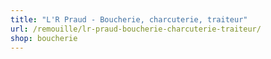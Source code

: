 ```yaml
---
title: "L'R Praud - Boucherie, charcuterie, traiteur"
url: /remouille/lr-praud-boucherie-charcuterie-traiteur/
shop: boucherie
---
```

